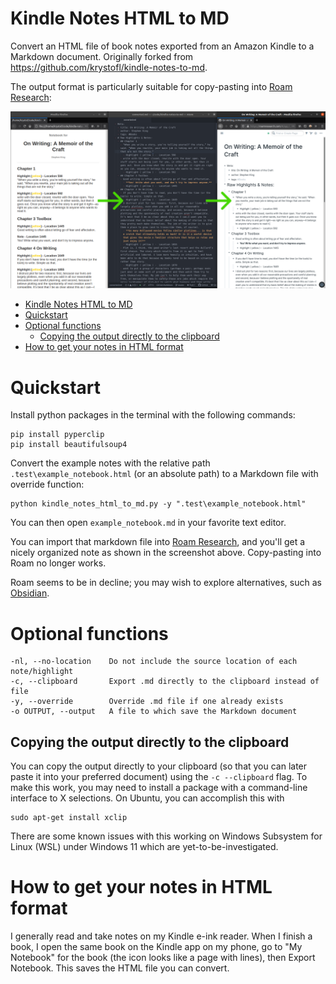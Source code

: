 # Kindle Notes HTML to MD

Convert an HTML file of book notes exported from an Amazon Kindle to a Markdown document.
Originally forked from https://github.com/krystofl/kindle-notes-to-md.

The output format is particularly suitable for copy-pasting into
[Roam Research](https://roamresearch.com):

![Screenshot](kindle_notes_html_to_md_screenshot.png)

<!-- TOC -->

* [Kindle Notes HTML to MD](#kindle-notes-html-to-md)
* [Quickstart](#quickstart)
* [Optional functions](#optional-functions)
  * [Copying the output directly to the clipboard](#copying-the-output-directly-to-the-clipboard)
* [How to get your notes in HTML format](#how-to-get-your-notes-in-html-format)

<!-- TOC -->

# Quickstart

Install python packages in the terminal with the following commands:

    pip install pyperclip
    pip install beautifulsoup4

Convert the example notes with the relative path `.test\example_notebook.html` (or an absolute path) to a Markdown file with override function:

    python kindle_notes_html_to_md.py -y ".test\example_notebook.html" 

You can then open `example_notebook.md` in your favorite text editor.

You can import that markdown file into [Roam Research](https://roamresearch.com),
and you'll get a nicely organized note as shown in the screenshot above.
Copy-pasting into Roam no longer works.

Roam seems to be in decline; you may wish to explore alternatives,
such as [Obsidian](https://obsidian.md/).

# Optional functions

    -nl, --no-location    Do not include the source location of each note/highlight
    -c, --clipboard       Export .md directly to the clipboard instead of file
    -y, --override        Override .md file if one already exists
    -o OUTPUT, --output   A file to which save the Markdown document

## Copying the output directly to the clipboard

You can copy the output directly to your clipboard (so that you can later paste it into your preferred document) using the `-c --clipboard` flag. To
make this work, you may need to install a package with a command-line interface to X selections. On Ubuntu, you can accomplish this with

```
sudo apt-get install xclip
```

There are some known issues with this working on Windows Subsystem for Linux (WSL) under Windows 11 which are yet-to-be-investigated.

# How to get your notes in HTML format

I generally read and take notes on my Kindle e-ink reader. When I finish a book, I open the same book on the Kindle app on my phone, go to "My
Notebook" for the book (the icon looks like a page with lines), then Export Notebook. This saves the HTML file you can convert.
